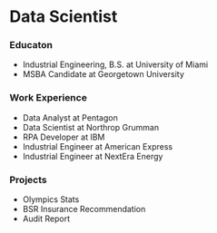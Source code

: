 # Data Scientist
### Educaton 
- Industrial Engineering, B.S. at University of Miami 
- MSBA Candidate at Georgetown University  
### Work Experience
- Data Analyst at Pentagon 
- Data Scientist at Northrop Grumman 
- RPA Developer at IBM 
- Industrial Engineer at American Express
- Industrial Engineer at NextEra Energy 

### Projects
- Olympics Stats
- BSR Insurance Recommendation 
- Audit Report 
